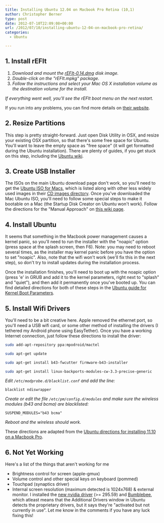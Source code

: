 ```yaml
---
title: Installing Ubuntu 12.04 on Macbook Pro Retina (10,1)
author: Christopher Berner
type: post
date: 2012-07-10T22:09:08+00:00
url: /2012/07/10/installing-ubuntu-12-04-on-macbook-pro-retina/
categories:
  - Ubuntu

---
```

## 1. Install rEFIt

1. _Download and mount the [rEFIt-0.14.dmg](http://prdownloads.sourceforge.net/refit/rEFIt-0.14.dmg?download) disk image._
2. _Double-click on the "rEFIt.mpkg" package._
3. _Follow the instructions and select your Mac OS X installation volume as the destination volume for the install._

_If everything went well, you'll see the rEFIt boot menu on the next restart._

If you run into any problems, you can find more details on [their website][1].

## 2. Resize Partitions

This step is pretty straight-forward. Just open Disk Utility in OSX, and resize your existing OSX partition, so that there's some free space for Ubuntu. You'll want to leave the empty space as "free space" (it will get formatted during the Ubuntu installation). There are plenty of guides, if you get stuck on this step, including the [Ubuntu wiki][2].

## 3. Create USB Installer

The ISOs on the main Ubuntu download page don't work, so you'll need to get the [Ubuntu ISO for Macs][3], which is listed along with other less widely used images in their [CD images directory][4]. Once you've downloaded the Mac Ubuntu ISO, you'll need to follow some special steps to make it bootable on a Mac (the Startup Disk Creator on Ubuntu won't work). Follow the directions for the "Manual Approach" on [this wiki page][5].

## 4. Install Ubuntu

It seems that something in the Macbook power management causes a kernel panic, so you'll need to run the installer with the "noapic" option (press space at the splash screen, then F6). Note: you may need to reboot several times, as the installer may kernel panic before you have the option to set "noapic". Also, note that the wifi won't work (we'll fix this in the next step), so don't try to install updates during the installation process.

Once the installation finishes, you'll need to boot up with the noapic option (press 'e' in GRUB and add it to the kernel parameters, right next to "splash" and "quiet"), and then add it permanently once you've booted up. You can find detailed directions for both of these steps in the [Ubuntu guide for Kernel Boot Parameters][6].

## 5. Install Wifi Drivers

You'll need to be a bit creative here. Apple removed the ethernet port, so you'll need a USB wifi card, or some other method of installing the drivers (I tethered my Android phone using EasyTether). Once you have a working Internet connection, just follow these directions to install the driver:

```bash
sudo add-apt-repository ppa:mpodroid/mactel

sudo apt-get update

sudo apt-get install b43-fwcutter firmware-b43-installer

sudo apt-get install linux-backports-modules-cw-3.3-precise-generic
```

_Edit `/etc/modprobe.d/blacklist.conf` and add the line:_

`blacklist ndiswrapper`

_Create or edit the file `/etc/pm/config.d/modules` and make sure the wireless modules (b43 and bcma) are blacklisted:_

`SUSPEND_MODULES="b43 bcma"`

_Reboot and the wireless should work._

These directions are adapted from the [Ubuntu directions for installing 11.10 on a Macbook Pro][7].

## 6. Not Yet Working

Here's a list of the things that aren't working for me

* Brightness control for screen (apple-gmux)
* Volume control and other special keys on keyboard (pommed)
* Touchpad (synaptics driver)
* Internal screen resolution (maximum detected is 1024x768) & external monitor. I installed the [new nvidia driver][8] (>= 295.59) and [Bumblebee][9], which atleast means that the Additional Drivers window in Ubuntu detects the proprietary drivers, but it says they're "activated but not currently in use". Let me know in the comments if you have any luck fixing this!

 [1]: http://refit.sourceforge.net/doc/c1s1_install.html
 [2]: https://help.ubuntu.com/community/MactelSupportTeam/AppleIntelInstallation#Quick_Steps
 [3]: http://cdimage.ubuntu.com/releases/12.04/release/ubuntu-12.04-desktop-amd64+mac.iso
 [4]: http://cdimage.ubuntu.com/releases/12.04/release/
 [5]: https://help.ubuntu.com/community/How%20to%20install%20Ubuntu%20on%20MacBook%20using%20USB%20Stick#Manual_Approach
 [6]: https://wiki.ubuntu.com/Kernel/KernelBootParameters
 [7]: https://help.ubuntu.com/community/MacBookPro8-2/Oneiric#Wireless
 [8]: http://www.techlw.com/2012/06/install-nvidia-driver-in-ubuntu.html
 [9]: https://wiki.ubuntu.com/Bumblebee
